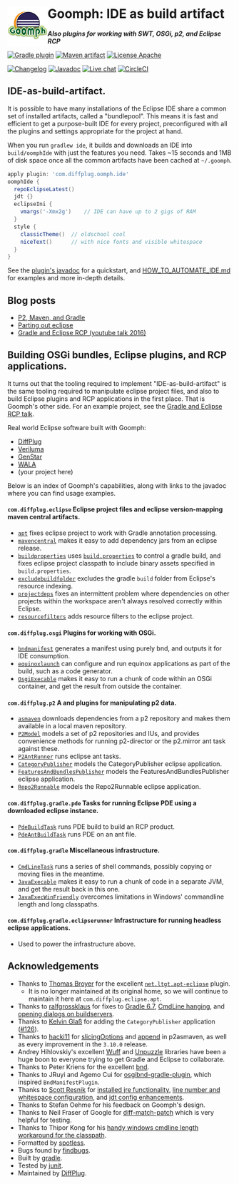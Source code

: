 # <img align="left" src="images/goomph_logo.png"> Goomph: IDE as build artifact
***Also plugins for working with SWT, OSGi, p2, and Eclipse RCP***

<!---freshmark shields
output = [
  link(shield('Gradle plugin', 'plugins.gradle.org', 'yes', 'blue'), 'https://plugins.gradle.org/search?term=goomph'),
  link(shield('Maven artifact', 'mavenCentral', 'com.diffplug.gradle:goomph', 'blue'), 'https://search.maven.org/artifact/com.diffplug.gradle/goomph'),
  link(shield('License Apache', 'license', 'Apache', 'blue'), 'https://tldrlegal.com/license/apache-license-2.0-(apache-2.0)'),
  '',
  link(shield('Changelog', 'changelog', '{{versionLast}}', 'brightgreen'), 'CHANGES.md'),
  link(shield('Javadoc', 'javadoc', 'yes', 'brightgreen'), 'https://javadoc.io/doc/com.diffplug.gradle/goomph/{{versionLast}}/index.html'),
  link(shield('Live chat', 'gitter', 'live chat', 'brightgreen'), 'https://gitter.im/diffplug/goomph'),
  link(image('CircleCI', 'https://circleci.com/gh/diffplug/goomph.svg?style=shield'), 'https://circleci.com/gh/diffplug/goomph')
].join('\n');
-->
[![Gradle plugin](https://img.shields.io/badge/plugins.gradle.org-yes-blue.svg)](https://plugins.gradle.org/search?term=goomph)
[![Maven artifact](https://img.shields.io/badge/mavenCentral-com.diffplug.gradle%3Agoomph-blue.svg)](https://search.maven.org/artifact/com.diffplug.gradle/goomph)
[![License Apache](https://img.shields.io/badge/license-Apache-blue.svg)](https://tldrlegal.com/license/apache-license-2.0-(apache-2.0))

[![Changelog](https://img.shields.io/badge/changelog-3.30.2-brightgreen.svg)](CHANGES.md)
[![Javadoc](https://img.shields.io/badge/javadoc-yes-brightgreen.svg)](https://javadoc.io/doc/com.diffplug.gradle/goomph/3.30.2/index.html)
[![Live chat](https://img.shields.io/badge/gitter-live_chat-brightgreen.svg)](https://gitter.im/diffplug/goomph)
[![CircleCI](https://circleci.com/gh/diffplug/goomph.svg?style=shield)](https://circleci.com/gh/diffplug/goomph)
<!---freshmark /shields -->

<!---freshmark javadoc
output = prefixDelimiterReplace(input, 'https://javadoc.io/doc/com.diffplug.gradle/goomph/', '/', versionLast);
-->

## IDE-as-build-artifact.

It is possible to have many installations of the Eclipse IDE share a common set of installed artifacts, called a "bundlepool".  This means it is fast and efficient to get a purpose-built IDE for every project, preconfigured with all the plugins and settings appropriate for the project at hand.

When you run `gradlew ide`, it builds and downloads an IDE into `build/oomphIde` with just the features you need.  Takes ~15 seconds and 1MB of disk space once all the common artifacts have been cached at `~/.goomph`.

```groovy
apply plugin: 'com.diffplug.oomph.ide'
oomphIde {
  repoEclipseLatest()
  jdt {}
  eclipseIni {
    vmargs('-Xmx2g')    // IDE can have up to 2 gigs of RAM
  }
  style {
    classicTheme()  // oldschool cool
    niceText()      // with nice fonts and visible whitespace
  }
}
```

See the [plugin's javadoc](https://javadoc.io/doc/com.diffplug.gradle/goomph/3.30.2/com/diffplug/gradle/oomph/OomphIdePlugin.html) for a quickstart, and [HOW_TO_AUTOMATE_IDE.md](HOW_TO_AUTOMATE_IDE.md) for examples and more in-depth details.

## Blog posts

- [P2, Maven, and Gradle](https://discuss.diffplug.com/t/p2-maven-and-gradle)
- [Parting out eclipse](https://discuss.diffplug.com/t/parting-out-eclipse)
- [Gradle and Eclipse RCP (youtube talk 2016)](https://www.youtube.com/watch?v=PIC6YeRkRlo&feature=youtu.be)

## Building OSGi bundles, Eclipse plugins, and RCP applications.

It turns out that the tooling required to implement "IDE-as-build-artifact" is the same tooling required to manipulate eclipse project files, and also to build Eclipse plugins and RCP applications in the first place.  That is Goomph's other side.  For an example project, see the [Gradle and Eclipse RCP talk](https://github.com/diffplug/gradle_and_eclipse_rcp).

Real world Eclipse software built with Goomph:
- [DiffPlug](https://www.diffplug.com/)
- [Veriluma](https://veriluma.com/)
- [GenStar](https://github.com/ANRGenstar/genstar)
- [WALA](https://github.com/wala/WALA)
- (your project here)

Below is an index of Goomph's capabilities, along with links to the javadoc where you can find usage examples.

#### `com.diffplug.eclipse` Eclipse project files and eclipse version-mapping maven central artifacts.

* [`apt`](https://javadoc.io/doc/com.diffplug.gradle/goomph/3.30.2/com/diffplug/gradle/eclipse/apt/AptEclipsePlugin.html) fixes eclipse project to work with Gradle annotation processing.
* [`mavencentral`](https://javadoc.io/doc/com.diffplug.gradle/goomph/3.30.2/com/diffplug/gradle/eclipse/MavenCentralPlugin.html) makes it easy to add dependency jars from an eclipse release.
* [`buildproperties`](https://javadoc.io/doc/com.diffplug.gradle/goomph/3.30.2/com/diffplug/gradle/eclipse/BuildPropertiesPlugin.html) uses [`build.properties`](https://help.eclipse.org/mars/index.jsp?topic=%2Forg.eclipse.pde.doc.user%2Fguide%2Ftools%2Feditors%2Fmanifest_editor%2Fbuild.htm) to control a gradle build, and fixes eclipse project classpath to include binary assets specified in `build.properties`.
* [`excludebuildfolder`](https://javadoc.io/doc/com.diffplug.gradle/goomph/3.30.2/com/diffplug/gradle/eclipse/ExcludeBuildFolderPlugin.html) excludes the gradle `build` folder from Eclipse's resource indexing.
* [`projectdeps`](https://javadoc.io/doc/com.diffplug.gradle/goomph/3.30.2/com/diffplug/gradle/eclipse/ProjectDepsPlugin.html) fixes an intermittent problem where dependencies on other projects within the workspace aren't always resolved correctly within Eclipse.
* [`resourcefilters`](https://javadoc.io/doc/com.diffplug.gradle/goomph/3.30.2/com/diffplug/gradle/eclipse/ResourceFiltersPlugin.html) adds resource filters to the eclipse project.

#### `com.diffplug.osgi` Plugins for working with OSGi.

* [`bndmanifest`](https://javadoc.io/doc/com.diffplug.gradle/goomph/3.30.2/com/diffplug/gradle/osgi/BndManifestPlugin.html) generates a manifest using purely bnd, and outputs it for IDE consumption.
* [`equinoxlaunch`](https://javadoc.io/doc/com.diffplug.gradle/goomph/3.30.2/com/diffplug/gradle/eclipserunner/EquinoxLaunchPlugin.html) can configure and run equinox applications as part of the build, such as a code generator.
* [`OsgiExecable`](https://javadoc.io/doc/com.diffplug.gradle/goomph/3.30.2/com/diffplug/gradle/osgi/OsgiExecable.html) makes it easy to run a chunk of code within an OSGi container, and get the result from outside the container.

#### `com.diffplug.p2` A  and plugins for manipulating p2 data.

* [`asmaven`](https://javadoc.io/doc/com.diffplug.gradle/goomph/3.30.2/com/diffplug/gradle/p2/AsMavenPlugin.html) downloads dependencies from a p2 repository and makes them available in a local maven repository.
* [`P2Model`](https://javadoc.io/doc/com.diffplug.gradle/goomph/3.30.2/com/diffplug/gradle/p2/P2Model.html) models a set of p2 repositories and IUs, and provides convenience methods for running p2-director or the p2.mirror ant task against these.
* [`P2AntRunner`](https://javadoc.io/doc/com.diffplug.gradle/goomph/3.30.2/com/diffplug/gradle/p2/P2AntRunner.html) runs eclipse ant tasks.
* [`CategoryPublisher`](https://javadoc.io/doc/com.diffplug.gradle/goomph/3.30.2/com/diffplug/gradle/p2/CategoryPublisher.html) models the CategoryPublisher eclipse application.
* [`FeaturesAndBundlesPublisher`](https://javadoc.io/doc/com.diffplug.gradle/goomph/3.30.2/com/diffplug/gradle/p2/FeaturesAndBundlesPublisher.html) models the FeaturesAndBundlesPublisher eclipse application.
* [`Repo2Runnable`](https://javadoc.io/doc/com.diffplug.gradle/goomph/3.30.2/com/diffplug/gradle/p2/Repo2Runnable.html) models the Repo2Runnable eclipse application.

#### `com.diffplug.gradle.pde` Tasks for running Eclipse PDE using a downloaded eclipse instance.

* [`PdeBuildTask`](https://javadoc.io/doc/com.diffplug.gradle/goomph/3.30.2/com/diffplug/gradle/pde/PdeBuildTask.html) runs PDE build to build an RCP product.
* [`PdeAntBuildTask`](https://javadoc.io/doc/com.diffplug.gradle/goomph/3.30.2/com/diffplug/gradle/pde/PdeAntBuildTask.html) runs PDE on an ant file.

#### `com.diffplug.gradle` Miscellaneous infrastructure.

* [`CmdLineTask`](https://javadoc.io/doc/com.diffplug.gradle/goomph/3.30.2/com/diffplug/gradle/CmdLineTask.html) runs a series of shell commands, possibly copying or moving files in the meantime.
* [`JavaExecable`](https://javadoc.io/doc/com.diffplug.gradle/goomph/3.30.2/com/diffplug/gradle/JavaExecable.html) makes it easy to run a chunk of code in a separate JVM, and get the result back in this one.
* [`JavaExecWinFriendly`](https://javadoc.io/doc/com.diffplug.gradle/goomph/3.30.2/com/diffplug/gradle/JavaExecWinFriendly.html) overcomes limitations in Windows' commandline length and long classpaths.

#### `com.diffplug.gradle.eclipserunner` Infrastructure for running headless eclipse applications.

* Used to power the infrastructure above.

<!---freshmark /javadoc -->

## Acknowledgements

* Thanks to [Thomas Broyer](https://github.com/tbroyer) for the excellent [`net.ltgt.apt-eclipse`](https://github.com/tbroyer/gradle-apt-plugin) plugin.
  * It is no longer maintained at its original home, so we will continue to maintain it here at `com.diffplug.eclipse.apt`.
* Thanks to [ralfgrossklaus](https://github.com/ralfgrossklaus) for fixes to [Gradle 6.7](https://github.com/diffplug/goomph/pull/147), [CmdLine hanging](https://github.com/diffplug/goomph/pull/50), and [opening dialogs on buildservers](https://github.com/diffplug/goomph/pull/49).
* Thanks to [Kelvin Glaß](https://github.com/m273d15) for adding the `CategoryPublisher` application ([#126](https://github.com/diffplug/goomph/pull/126)).
* Thanks to [hacki11](https://github.com/hacki11) for [slicingOptions](https://github.com/diffplug/goomph/pull/41) and [append](https://github.com/diffplug/goomph/pull/44) in p2asmaven, as well as every improvement in the `3.10.0` release.
* Andrey Hihlovskiy's excellent [Wuff](https://github.com/akhikhl/wuff) and [Unpuzzle](https://github.com/akhikhl/unpuzzle) libraries have been a huge boon to everyone trying to get Gradle and Eclipse to collaborate.
* Thanks to Peter Kriens for the excellent [bnd](https://github.com/bndtools/bnd).
* Thanks to JRuyi and Agemo Cui for [osgibnd-gradle-plugin](https://github.com/jruyi/osgibnd-gradle-plugin), which inspired `BndManifestPlugin`.
* Thanks to [Scott Resnik](https://github.com/scottresnik) for [installed jre functionality](https://github.com/diffplug/goomph/pull/16), [line number and whitespace configuration](https://github.com/diffplug/goomph/pull/20), and [jdt config enhancements](https://github.com/diffplug/goomph/pull/23).
* Thanks to Stefan Oehme for his feedback on Goomph's design.
* Thanks to Neil Fraser of Google for [diff-match-patch](https://code.google.com/p/google-diff-match-patch/) which is very helpful for testing.
* Thanks to Thipor Kong for his [handy windows cmdline length workaround for the classpath](https://discuss.gradle.org/t/javaexec-fails-for-long-classpaths-on-windows/15266).
* Formatted by [spotless](https://github.com/diffplug/spotless).
* Bugs found by [findbugs](https://findbugs.sourceforge.net/).
* Built by [gradle](https://gradle.org/).
* Tested by [junit](https://junit.org/).
* Maintained by [DiffPlug](https://www.diffplug.com/).

